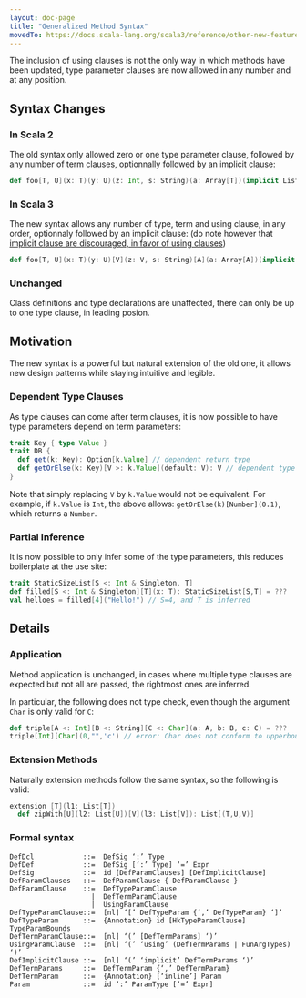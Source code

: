 ```yaml
---
layout: doc-page
title: "Generalized Method Syntax"
movedTo: https://docs.scala-lang.org/scala3/reference/other-new-features/generalized-method-syntax.html
---
```


The inclusion of using clauses is not the only way in which methods have been updated, type parameter clauses are now allowed in any number and at any position.

## Syntax Changes

### In Scala 2

The old syntax only allowed zero or one type parameter clause, followed by any number of term clauses, optionnally followed by an implicit clause:

```scala
def foo[T, U](x: T)(y: U)(z: Int, s: String)(a: Array[T])(implicit List[U])
```

### In Scala 3

The new syntax allows any number of type, term and using clause, in any order, optionnaly followed by an implicit clause:
(do note however that [implicit clause are discouraged, in favor of using clauses](https://docs.scala-lang.org/scala3/reference/contextual/relationship-implicits.html))

```scala
def foo[T, U](x: T)(y: U)[V](z: V, s: String)[A](a: Array[A])(implicit List[U])
```

### Unchanged

Class definitions and type declarations are unaffected, there can only be up to one type clause, in leading posion.

## Motivation

The new syntax is a powerful but natural extension of the old one, it allows new design patterns while staying intuitive and legible.

### Dependent Type Clauses

As type clauses can come after term clauses, it is now possible to have type parameters depend on term parameters:

```scala
trait Key { type Value }
trait DB {
  def get(k: Key): Option[k.Value] // dependent return type
  def getOrElse(k: Key)[V >: k.Value](default: V): V // dependent type parameter
}
```

Note that simply replacing `V` by `k.Value` would not be equivalent. For example, if `k.Value` is `Int`, the above allows: 
`getOrElse(k)[Number](0.1)`, which returns a `Number`.

### Partial Inference

It is now possible to only infer some of the type parameters, this reduces boilerplate at the use site:
```scala
trait StaticSizeList[S <: Int & Singleton, T]
def filled[S <: Int & Singleton][T](x: T): StaticSizeList[S,T] = ???
val helloes = filled[4]("Hello!") // S=4, and T is inferred
```

## Details

### Application

Method application is unchanged, in cases where multiple type clauses are expected but not all are passed, the rightmost ones are inferred.

In particular, the following does not type check, even though the argument `Char` is only valid for `C`:
```scala
def triple[A <: Int][B <: String][C <: Char](a: A, b: B, c: C) = ???
triple[Int][Char](0,"",'c') // error: Char does not conform to upperbound String
```

### Extension Methods

Naturally extension methods follow the same syntax, so the following is valid:
```scala
extension [T](l1: List[T])
  def zipWith[U](l2: List[U])[V](l3: List[V]): List[(T,U,V)]
```

### Formal syntax

```
DefDcl            ::=  DefSig ‘:’ Type
DefDef            ::=  DefSig [‘:’ Type] ‘=’ Expr
DefSig            ::=  id [DefParamClauses] [DefImplicitClause]
DefParamClauses   ::=  DefParamClause { DefParamClause }
DefParamClause    ::=  DefTypeParamClause 
                    |  DefTermParamClause 
                    |  UsingParamClause
DefTypeParamClause::=  [nl] ‘[’ DefTypeParam {‘,’ DefTypeParam} ‘]’
DefTypeParam      ::=  {Annotation} id [HkTypeParamClause] TypeParamBounds
DefTermParamClause::=  [nl] ‘(’ [DefTermParams] ‘)’
UsingParamClause  ::=  [nl] ‘(’ ‘using’ (DefTermParams | FunArgTypes) ‘)’
DefImplicitClause ::=  [nl] ‘(’ ‘implicit’ DefTermParams ‘)’
DefTermParams     ::=  DefTermParam {‘,’ DefTermParam}
DefTermParam      ::=  {Annotation} [‘inline’] Param
Param             ::=  id ‘:’ ParamType [‘=’ Expr]
```

